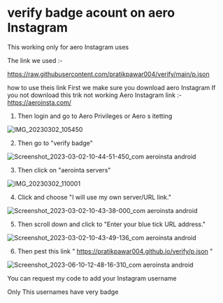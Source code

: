# verify badge acount on aero Instagram

This working only for aero Instagram uses

The link we used :- 

https://raw.githubusercontent.com/pratikpawar004/verify/main/p.json

how to use theis link
First we make sure you download aero Instagram
If you not download this trik not working 
Aero Instagram link :-  https://aeroinsta.com/


1) Then login and go to Aero Privileges or Aero s itetting 

![IMG_20230302_105450](https://user-images.githubusercontent.com/115889762/222339054-82e1fbd0-2afe-436c-ae2f-060f5b37b016.jpg)

2) Then go to "verify badge"

![Screenshot_2023-03-02-10-44-51-450_com aeroinsta android](https://user-images.githubusercontent.com/115889762/222339208-b8913e55-3fe7-4f4d-ab06-38bcf0a816ea.jpg)

3) Then click on "aerointa servers"

![IMG_20230302_110001](https://user-images.githubusercontent.com/115889762/222339528-b2379d4b-f9a6-4df9-91fa-db73570cdaee.jpg)

4) Click and choose "I will use my own server/URL link."

![Screenshot_2023-03-02-10-43-38-000_com aeroinsta android](https://user-images.githubusercontent.com/115889762/222339886-9c41e377-81af-4b99-ba99-bfdc469a74d5.jpg)

5) Then scroll down and click to "Enter your blue tick URL address."

![Screenshot_2023-03-02-10-43-49-136_com aeroinsta android](https://user-images.githubusercontent.com/115889762/222340746-1f9fe382-e1af-4c66-bcc2-850f0e7c5d7c.jpg)

6) Then pest this link " https://pratikpawar004.github.io/verify/p.json "

![Screenshot_2023-06-10-12-48-16-310_com aeroinsta android](https://github.com/pratikpawar004/verify/assets/115889762/d9e88242-d67e-4ed5-a01f-723375c3179b)



You can request my code to add your Instagram username

Only This usernames have very badge
